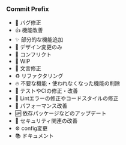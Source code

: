 ### Commit Prefix
- :bug: バグ修正
- :+1: 機能改善
- :sparkles: 部分的な機能追加
- :art: デザイン変更のみ
- :anger: コンフリクト
- :construction: WIP
- :memo: 文言修正
- :recycle: リファクタリング
- :fire: 不要な機能・使われなくなった機能の削除
- :green_heart: テストやCIの修正・改善
- :shirt: Lintエラーの修正やコードスタイルの修正
- :rocket: パフォーマンス改善
- :up: 依存パッケージなどのアップデート
- :cop: セキュリティ関連の改善
- :gear: config変更
- :books: ドキュメント